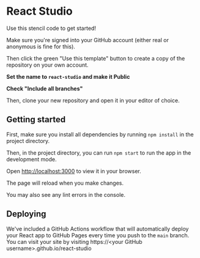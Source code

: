 # React Studio

Use this stencil code to get started!

Make sure you're signed into your GitHub account (either real or anonymous is fine for this).

Then click the green "Use this template" button to create a copy of the repository on your own account.

**Set the name to `react-studio` and make it Public**

**Check "Include all branches"**

Then, clone your new repository and open it in your editor of choice.

## Getting started

First, make sure you install all dependencies by running `npm install` in the project directory.

Then, in the project directory, you can run `npm start` to run the app in the development mode.

Open [http://localhost:3000](http://localhost:3000) to view it in your browser.

The page will reload when you make changes.

You may also see any lint errors in the console.

## Deploying

We've included a GitHub Actions workflow that will automatically deploy your React app to GitHub Pages every time you push to the `main` branch. You can visit your site by visiting https://\<your GitHub username\>.github.io/react-studio

